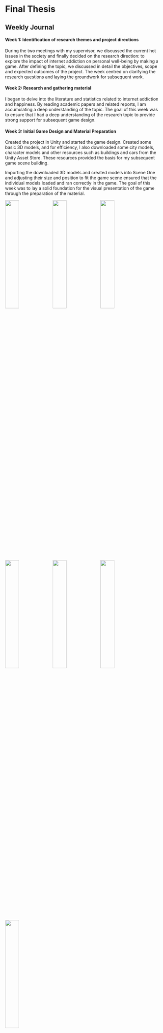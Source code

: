 #  Final Thesis

## Weekly Journal

####  Week 1: Identification of research themes and project directions

During the two meetings with my supervisor, we discussed the current hot issues in the society and finally decided on the research direction: to explore the impact of internet addiction on personal well-being by making a game. After defining the topic, we discussed in detail the objectives, scope and expected outcomes of the project. The week centred on clarifying the research questions and laying the groundwork for subsequent work.


#### Week 2: Research and gathering material

I began to delve into the literature and statistics related to internet addiction and happiness. By reading academic papers and related reports, I am accumulating a deep understanding of the topic. The goal of this week was to ensure that I had a deep understanding of the research topic to provide strong support for subsequent game design.


#### Week 3: Initial Game Design and Material Preparation

Created the project in Unity and started the game design. Created some basic 3D models, and for efficiency, I also downloaded some city models, character models and other resources such as buildings and cars from the Unity Asset Store. These resources provided the basis for my subsequent game scene building.

Importing the downloaded 3D models and created models into Scene One and adjusting their size and position to fit the game scene ensured that the individual models loaded and ran correctly in the game. The goal of this week was to lay a solid foundation for the visual presentation of the game through the preparation of the material.

<img  src="https://github.com/Meng-73/Final-Thesis/blob/main/Image/1.png"  width="30%">

<img  src="https://github.com/Meng-73/Final-Thesis/blob/main/Image/2.png"  width="30%">

<img  src="https://github.com/Meng-73/Final-Thesis/blob/main/Image/3.png"  width="30%">

<img  src="https://github.com/Meng-73/Final-Thesis/blob/main/Image/4.png"  width="30%">

<img  src="https://github.com/Meng-73/Final-Thesis/blob/main/Image/5.png"  width="30%">

<img  src="https://github.com/Meng-73/Final-Thesis/blob/main/Image/6.png"  width="30%">

<img  src="https://github.com/Meng-73/Final-Thesis/blob/main/Image/25.png"  width="30%">

#### Week 4: Character Movement and Control Scripting

Started writing control scripts for the characters in the game. By adding C# scripts to the game character, I was able to control the character's movement, including moving forward, backward, turning left, turning right, etc. I scripted the character and the camera so that I could control the character's movement and perspective using the WASD keys and mouse drag. The takeaway from this week was an initial grasp of the core techniques of character control in games.

<img  src="https://github.com/Meng-73/Final-Thesis/blob/main/Image/7.png"  width="50%">

<img  src="https://github.com/Meng-73/Final-Thesis/blob/main/Image/8.png"  width="50%">


#### Week 5: Character Interaction and Storyline Design

The game's storyline and character interactions became the focus of this week. I created engaging interactive elements in Unity, such as dying human characters, and scripted the player's interactions with these characters, including pop-up dialogues that show their voice when clicked and adding an " Quit" button in the dialogues to close the dialogues. At the same time, I created a thought-provoking storyline to ensure that the game resonated with the player and made them think. This week was all about adding colour to the game and making it not just entertaining, but a deep thought-provoking journey.

<img  src="https://github.com/Meng-73/Final-Thesis/blob/main/Image/9.png"  width="50%">


#### Week 6: Patrol Bots and Failure Mechanics Added

Patrol robots have been added to the game, and random walking of the robots in the scene has been implemented through scripts, injecting more elements into the game. At the same time, when the player is close to the robot, the game will trigger the failure mechanism to increase the fun of the game. After triggering the failure mechanism, a game over screen will be displayed. This week's work aims to increase the fun and challenge of the game and create a more engaging experience for the player.

<img  src="https://github.com/Meng-73/Final-Thesis/blob/main/Image/10.png"  width="50%">

<img  src="https://github.com/Meng-73/Final-Thesis/blob/main/Image/11.png"  width="50%">


#### Week 7: Game Failure Interface Design

Designed the Game Failure interface in Unity, which included displaying the "Game Over", Restart, and Quit buttons on the interface. By writing scripts, I made sure that these buttons worked the way they were supposed to and that the interface displayed as expected. When the "Restart" button is pressed, scenario one is reloaded, and when the "Quit" button is pressed, the game window is closed.

<img  src="https://github.com/Meng-73/Final-Thesis/blob/main/Image/12.png"  width="50%">

<img  src="https://github.com/Meng-73/Final-Thesis/blob/main/Image/13.png"  width="50%">

#### Week 8: Scene One Subtitles and Portal Design

Adding subtitle elements to Scene 1 adds layers to the narrative of the scene. By writing a script, I implemented a subtitle that triggers when the player approaches a portal, providing guidance to the player. At the same time, I designed and added the portal, adding a technological feel to it by adjusting the lighting effects. This week's work brought the game's narrative to life and provided the player with a deeper experience.


<img  src="https://github.com/Meng-73/Final-Thesis/blob/main/Image/14.png"  width="20%">

<img  src="https://github.com/Meng-73/Final-Thesis/blob/main/Image/15.png"  width="20%">

<img  src="https://github.com/Meng-73/Final-Thesis/blob/main/Image/16.png"  width="20%">

<img  src="https://github.com/Meng-73/Final-Thesis/blob/main/Image/17.png"  width="20%">

#### Week 9: Scene 1 and Scene 2 Transitions

Wrote scripts to enable switching between scenes so that a second scene can be loaded automatically after the player enters the portal, adding a sense of coherence to the game. Improved the visual smoothness of the scene switching by adding a black screen transition effect. The goal for this week was to make the player feel more natural and unobtrusive scene transitions in the game, and to improve the overall sense of immersion.

<img  src="https://github.com/Meng-73/Final-Thesis/blob/main/Image/18.png"  width="40%">

<img  src="https://github.com/Meng-73/Final-Thesis/blob/main/Image/19.png"  width="40%">


#### Week 10: Scenario Two Models and Character Scripts

Gameplay elements were enriched in the second scenario by introducing more models, including vehicles, buildings and characters. By writing scripts, the random walking of characters in the scenario was implemented, making the whole scenario more alive and lively. The aim of this week's work was to make the game's second scenario more detailed and to provide more opportunities for players to explore and discover.

<img  src="https://github.com/Meng-73/Final-Thesis/blob/main/Image/20.png"  width="40%">

<img  src="https://github.com/Meng-73/Final-Thesis/blob/main/Image/21.png"  width="40%">

#### Week 11: Scene 2 Subtitle Design

The subtitle element is introduced in the second scene, which is scripted to display subtitles at key moments, adding to the narrative experience of the game. The subtitle content is closely centred on the theme, guiding players to think about the subtle relationship between internet addiction and happiness, further enhancing the game's thoughtfulness and emotional resonance.

<img  src="https://github.com/Meng-73/Final-Thesis/blob/main/Image/22.png"  width="40%">

#### Week 12: Scene Sound Additions

Inject more sound elements into the game, including the sound of wind and heartbeat in Scene 1, and the city cacophony in Scene 2. By adjusting the volume and triggering conditions of the sound effects, we ensure that the sounds blend perfectly with the graphics and deepen players' emotional experience of the game's theme. The subtle use of sound effects further enhances the immersion and realism of the game.

<img  src="https://github.com/Meng-73/Final-Thesis/blob/main/Image/23.png"  width="40%">

#### Week 13: Game Optimisation and Trial

Optimise the game's performance, including graphics and smoothness. Export and share the game with friends for trial play and actively collect their feedback. My friends' suggestions mainly focused on the improvement of the game experience, especially the enhancement of sound effects. Based on the feedback, I decided to add more sound effects, such as game failure and portal sound effects, and successfully integrated new sound elements through script tweaks. I also added a game start screen to make the overall experience richer. This week's work was aimed at polishing the game and ensuring an even better experience for the player through careful optimisation and feedback fixes.

<img  src="https://github.com/Meng-73/Final-Thesis/blob/main/Image/24.png"  width="40%">
